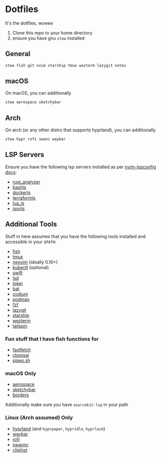# Dotfiles
It's the dotfiles, wowee

1. Clone this repo to your home directory
2. ensure you have gnu `stow` installed

## General
```sh
stow fish git nvim starship tmux wezterm lazygit notes
```
## macOS
On macOS, you can additionally
```sh
stow aerospace sketchybar
```

## Arch
On arch (or any other distro that supports hyprland), you can additionally
```sh
stow hypr rofi swanc waybar
```

## LSP Servers
Ensure you have the following lsp servers installed as per
[nvim-lspconfig docs](https://github.com/neovim/nvim-lspconfig/blob/master/doc/configs.md):
* [rust_analyzer](https://github.com/neovim/nvim-lspconfig/blob/master/doc/configs.md#rust_analyzer)
* [bashls](https://github.com/neovim/nvim-lspconfig/blob/master/doc/configs.md#bashls)
* [dockerls](https://github.com/neovim/nvim-lspconfig/blob/master/doc/configs.md#dockerls)
* [terraformls](https://github.com/neovim/nvim-lspconfig/blob/master/doc/configs.md#terraformls)
* [lua_ls](https://github.com/neovim/nvim-lspconfig/blob/master/doc/configs.md#lua_ls)
* [jsonls](https://github.com/neovim/nvim-lspconfig/blob/master/doc/configs.md#jsonls)

## Additional Tools
Stuff in here assumes that you have the following tools installed and accessible in your `$PATH`:
* [fish](https://fishshell.com/)
* [tmux](https://github.com/tmux/tmux/wiki/Installing)
* [neovim](https://neovim.io/) (ideally 0.10+)
* [kubectl](https://kubernetes.io/docs/tasks/tools/) (optional)
* [swift](https://www.swift.org/)
* [lsd](https://github.com/lsd-rs/lsd)
* [tokei](https://github.com/XAMPPRocky/tokei)
* [bat](https://github.com/sharkdp/bat)
* [codium](https://github.com/VSCodium/vscodium)
* [podman](https://podman.io/)
* [fzf](https://github.com/junegunn/fzf)
* [lazygit](https://github.com/jesseduffield/lazygit)
* [starship](https://starship.rs/)
* [wezterm](https://wezfurlong.org/wezterm/index.html)
* [tailspin](https://github.com/bensadeh/tailspin)

### Fun stuff that I have fish functions for
* [fastfetch](https://github.com/fastfetch-cli/fastfetch)
* [cbonsai](https://gitlab.com/jallbrit/cbonsai)
* [pipes.sh](https://github.com/pipeseroni/pipes.sh)

### macOS Only
* [aerospace](https://github.com/nikitabobko/AeroSpace)
* [sketchybar](https://github.com/FelixKratz/SketchyBar)
* [borders](https://github.com/FelixKratz/JankyBorders)

Additionally make sure you have `sourcekit-lsp` in your path

### Linux (Arch assumed) Only
* [hyprland](https://github.com/hyprwm/Hyprland) (and `hyprpaper`, `hypridle`, `hyprlock`)
* [waybar](https://github.com/Alexays/Waybar)
* [rofi](https://github.com/davatorium/rofi)
* [swaync](https://github.com/ErikReider/SwayNotificationCenter)
* [cliphist](https://github.com/sentriz/cliphist)

